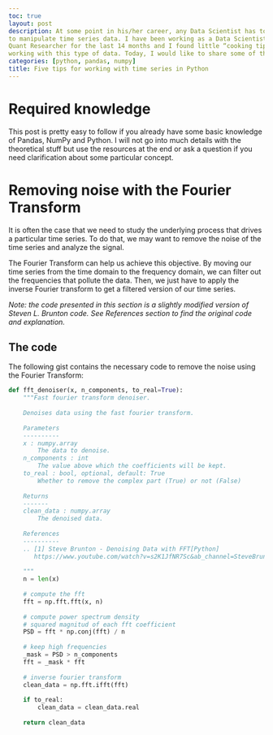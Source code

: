 ```yaml
---
toc: true
layout: post
description: At some point in his/her career, any Data Scientist has to be able 
to manipulate time series data. I have been working as a Data Scientist and 
Quant Researcher for the last 14 months and I found little “cooking tips” for 
working with this type of data. Today, I would like to share some of those tips.
categories: [python, pandas, numpy]
title: Five tips for working with time series in Python
---
```


# Required knowledge
This post is pretty easy to follow if you already have some basic knowledge of Pandas, NumPy and Python. I will not go into much details with the theoretical stuff but use the resources at the end or ask a question if you need clarification about some particular concept.


# Removing noise with the Fourier Transform
It is often the case that we need to study the underlying process that drives a particular time series. To do that, we may want to remove the noise of the time series and analyze the signal.

The Fourier Transform can help us achieve this objective. By moving our time series from the time domain to the frequency domain, we can filter out the frequencies that pollute the data. Then, we just have to apply the inverse Fourier transform to get a filtered version of our time series.

*Note: the code presented in this section is a slightly modified version of Steven L. Brunton code. See References section to find the original code and explanation.*

## The code
The following gist contains the necessary code to remove the noise using the Fourier Transform:

```python
def fft_denoiser(x, n_components, to_real=True):
    """Fast fourier transform denoiser.
    
    Denoises data using the fast fourier transform.
    
    Parameters
    ----------
    x : numpy.array
        The data to denoise.
    n_components : int
        The value above which the coefficients will be kept.
    to_real : bool, optional, default: True
        Whether to remove the complex part (True) or not (False)
        
    Returns
    -------
    clean_data : numpy.array
        The denoised data.
        
    References
    ----------
    .. [1] Steve Brunton - Denoising Data with FFT[Python]
       https://www.youtube.com/watch?v=s2K1JfNR7Sc&ab_channel=SteveBrunton
    
    """
    n = len(x)
    
    # compute the fft
    fft = np.fft.fft(x, n)
    
    # compute power spectrum density
    # squared magnitud of each fft coefficient
    PSD = fft * np.conj(fft) / n
    
    # keep high frequencies
    _mask = PSD > n_components
    fft = _mask * fft
    
    # inverse fourier transform
    clean_data = np.fft.ifft(fft)
    
    if to_real:
        clean_data = clean_data.real
    
    return clean_data
```